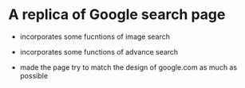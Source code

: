 # A replica of Google search page

- incorporates some fucntions of image search
* incorporates some functions of advance search
- made the page try to match the design of google.com as much as possible
